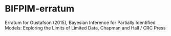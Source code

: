 # BIFPIM-erratum
Erratum for Gustafson (2015), Bayesian Inference for Partially Identified Models: Exploring the Limits of Limited Data, Chapman and Hall / CRC Press
